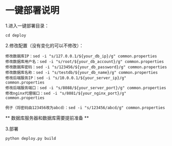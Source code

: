 # 一键部署说明

1.进入一键部署目录：
```shell
cd deploy
```

2.修改配置（没有变化的可以不修改）：
```shell
修改数据库IP：sed -i "s/127.0.0.1/${your_db_ip}/g" common.properties
修改数据库用户名：sed -i "s/root/${your_db_account}/g" common.properties
修改数据库密码：sed -i "s/123456/${your_db_password}/g" common.properties
修改数据库名称：sed -i "s/testdb/${your_db_name}/g" common.properties
修改后端服务IP：sed -i "s/10.0.0.1/${your_server_ip}/g" common.properties
修改后端服务端口：sed -i "s/8088/${your_server_port}/g" common.properties
修改nginx代理端口：sed -i "s/8081/${your_nginx_port}/g" common.properties

例子（将密码由123456改为abcd）：sed -i "s/123456/abcd/g" common.properties
```
** 数据库服务器和数据库需要提前准备 **

3.部署

```shell
python deploy.py build
```


